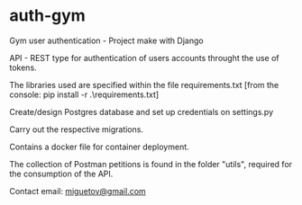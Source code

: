 # auth-gym
Gym user authentication - Project make with Django

API - REST type for authentication of users accounts throught the use of tokens.

The libraries used are specified within the file requirements.txt [from the console: pip install -r .\requirements.txt]

Create/design Postgres database and set up credentials on settings.py

Carry out the respective migrations.

Contains a docker file for container deployment.

The collection of Postman petitions is found in the folder "utils", required for the consumption of the API.

Contact email: miguetov@gmail.com
